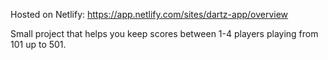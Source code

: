 Hosted on Netlify: https://app.netlify.com/sites/dartz-app/overview

Small project that helps you keep scores between 1-4 players playing from 101 up to 501.
